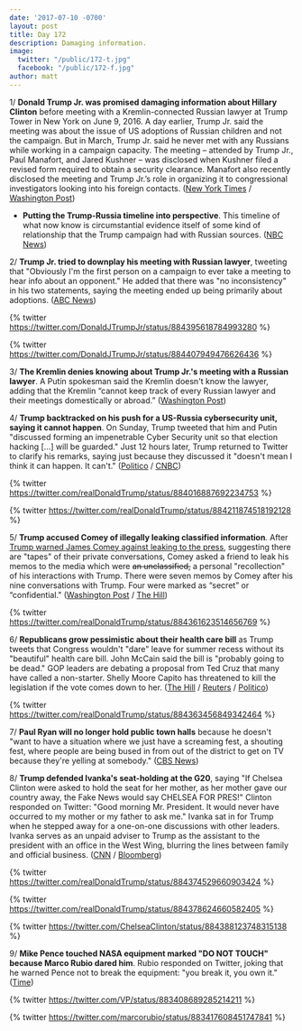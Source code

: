 ```yaml
---
date: '2017-07-10 -0700'
layout: post
title: Day 172
description: Damaging information.
image:
  twitter: "/public/172-t.jpg"
  facebook: "/public/172-f.jpg"
author: matt
---
```


1/ **Donald Trump Jr. was promised damaging information about Hillary Clinton** before meeting with a Kremlin-connected Russian lawyer at Trump Tower in New York on June 9, 2016. A day earlier, Trump Jr. said the meeting was about the issue of US adoptions of Russian children and not the campaign. But in March, Trump Jr. said he never met with any Russians while working in a campaign capacity. The meeting – attended by Trump Jr., Paul Manafort, and Jared Kushner – was disclosed when Kushner filed a revised form required to obtain a security clearance. Manafort also recently disclosed the meeting and Trump Jr.’s role in organizing it to congressional investigators looking into his foreign contacts. ([New York Times](https://www.nytimes.com/2017/07/09/us/politics/trump-russia-kushner-manafort.html) / [Washington Post](https://www.washingtonpost.com/news/the-fix/wp/2017/07/10/donald-trump-jr-just-contradicted-a-whole-bunch-of-white-house-denials-of-russian-contacts/))

* **Putting the Trump-Russia timeline into perspective**. This timeline of what now know is circumstantial evidence itself of some kind of relationship that the Trump campaign had with Russian sources. ([NBC News](http://www.nbcnews.com/politics/first-read/putting-trump-russia-timeline-perspective-n781236))

2/ **Trump Jr. tried to downplay his meeting with Russian lawyer**, tweeting that "Obviously I'm the first person on a campaign to ever take a meeting to hear info about an opponent." He added that there was "no inconsistency" in his two statements, saying the meeting ended up being primarily about adoptions. ([ABC News](http://abcnews.go.com/Politics/donald-trump-jr-russian-attorney-offered-damaging-info/story?id=48535254))

{% twitter https://twitter.com/DonaldJTrumpJr/status/884395618784993280 %}

{% twitter https://twitter.com/DonaldJTrumpJr/status/884407949476626436 %}

3/ **The Kremlin denies knowing about Trump Jr.'s meeting with a Russian lawyer**. A Putin spokesman said the Kremlin doesn't know the lawyer, adding that the Kremlin “cannot keep track of every Russian lawyer and their meetings domestically or abroad.” ([Washington Post](https://www.washingtonpost.com/world/kremlin-denies-knowing-of-donald-trump-jr-meeting-with-russian-lawyer-during-2016-campaign/2017/07/10/c2bfee34-6566-11e7-a1d7-9a32c91c6f40_story.html))

4/ **Trump backtracked on his push for a US-Russia cybersecurity unit, saying it cannot happen**. On Sunday, Trump tweeted that him and Putin "discussed forming an impenetrable Cyber Security unit so that election hacking [...] will be guarded." Just 12 hours later, Trump returned to Twitter to clarify his remarks, saying just because they discussed it "doesn't mean I think it can happen. It can't." ([Politico](http://www.politico.com/story/2017/07/09/trump-russia-cyber-experts-240340) / [CNBC](http://www.cnbc.com/2017/07/09/trump-on-his-impenetrable-cybersecurity-unit-with-putin-i-didnt-mean-it.html))

{% twitter https://twitter.com/realDonaldTrump/status/884016887692234753 %}

{% twitter https://twitter.com/realDonaldTrump/status/884211874518192128 %}

5/ **Trump accused Comey of illegally leaking classified information**. After [Trump warned James Comey against leaking to the press](https://whatthefuckjusthappenedtoday.com/2017/05/12/Day-113/#2-in-a-tweet-trump-warned-james-come), suggesting there are "tapes" of their private conversations, Comey asked a friend to leak his memos to the media which were <s>an unclassified,</s> a personal "recollection" of his interactions with Trump. There were seven memos by Comey after his nine conversations with Trump. Four were marked as “secret” or “confidential." ([Washington Post](https://www.washingtonpost.com/news/post-politics/wp/2017/07/10/trump-accuses-comey-of-illegally-leaking-classified-information/) / [The Hill](http://thehill.com/policy/national-security/341225-comeys-private-memos-on-trump-conversations-contained-classified))

{% twitter https://twitter.com/realDonaldTrump/status/884361623514656769 %}

6/ **Republicans grow pessimistic about their health care bill** as Trump tweets that Congress wouldn't "dare" leave for summer recess without its "beautiful" health care bill. John McCain said the bill is "probably going to be dead." GOP leaders are debating a proposal from Ted Cruz that many have called a non-starter. Shelly Moore Capito has threatened to kill the legislation if the vote comes down to her. ([The Hill](http://thehill.com/blogs/blog-briefing-room/341234-trump-i-cannot-imagine-congress-would-leave-washington-without) / [Reuters](https://www.reuters.com/article/us-usa-healthcare-mccain-idUSKBN19U0Q1) / [Politico](http://www.politico.com/story/2017/07/09/capito-gop-senator-opposes-health-bill-240311))

{% twitter https://twitter.com/realDonaldTrump/status/884363456849342464 %}

7/ **Paul Ryan will no longer hold public town halls** because he doesn't "want to have a situation where we just have a screaming fest, a shouting fest, where people are being bused in from out of the district to get on TV because they're yelling at somebody." ([CBS News](http://www.cbsnews.com/news/paul-ryan-tries-to-quell-town-hall-controversy-but-residents-still-want-to-talk-to-him/))

8/ **Trump defended Ivanka's seat-holding at the G20**, saying "If Chelsea Clinton were asked to hold the seat for her mother, as her mother gave our country away, the Fake News would say CHELSEA FOR PRES!" Clinton responded on Twitter: "Good morning Mr. President. It would never have occurred to my mother or my father to ask me." Ivanka sat in for Trump when he stepped away for a one-on-one discussions with other leaders. Ivanka serves as an unpaid adviser to Trump as the assistant to the president with an office in the West Wing, blurring the lines between family and official business. ([CNN](http://www.cnn.com/2017/07/10/politics/president-trump-defends-ivankas-seat-holding/index.html) / [Bloomberg](https://www.bloomberg.com/news/articles/2017-07-08/ivanka-trump-sits-in-for-her-father-at-g-20-meeting-table))

{% twitter https://twitter.com/realDonaldTrump/status/884374529660903424 %}

{% twitter https://twitter.com/realDonaldTrump/status/884378624660582405 %}

{% twitter https://twitter.com/ChelseaClinton/status/884388123748315138 %}

9/ **Mike Pence touched NASA equipment marked "DO NOT TOUCH" because Marco Rubio dared him**. Rubio responded on Twitter, joking that he warned Pence not to break the equipment: "you break it, you own it." ([Time](http://time.com/4849939/mike-pence-nasa-marco-rubio-touch/))

{% twitter https://twitter.com/VP/status/883408689285214211 %}

{% twitter https://twitter.com/marcorubio/status/883417608451747841 %}
